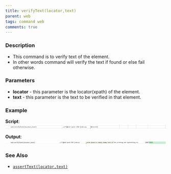 ```yaml
---
title: verifyText(locator,text)
parent: web
tags: command web
comments: true
---
```


### Description

- This command is to verify  text of the element.
- In other words command will verify the text if found or else fail otherwise.

### Parameters

- **locator** - this parameter is the locator(xpath) of the element.
- **text** -  this parameter is the text to be verified in that element. 

### Example

**Script**:<br/>
![](image/verifyText_01.png)

**Output**:<br/>
![](image/verifyText_02.png)

### See Also

- [`assertText(locator,text)`](assertText(locator,text))